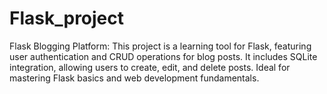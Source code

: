# Flask_project
Flask Blogging Platform: This project is a learning tool for Flask, featuring user authentication and CRUD operations for blog posts. It includes SQLite integration, allowing users to create, edit, and delete posts. Ideal for mastering Flask basics and web development fundamentals.
